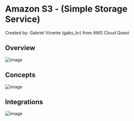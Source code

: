 # Amazon S3 - (Simple Storage Service)
Created by: Gabriel Vicente (gabs_br) from AWS Cloud Quest

## Overview

![image](https://user-images.githubusercontent.com/24459642/194737821-addc9878-d594-4ba7-bcde-2fe358e07a52.png)

## Concepts
![image](https://user-images.githubusercontent.com/24459642/194737902-4edfae8e-3597-4eab-9065-0d911deac318.png)

## Integrations
![image](https://user-images.githubusercontent.com/24459642/194737981-1ab41b71-ede6-470c-8455-c638ccd77b3e.png)
